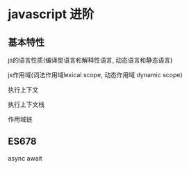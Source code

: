 # javascript 进阶




## 基本特性

js的语言性质(编译型语言和解释性语言, 动态语言和静态语言)


js作用域(词法作用域lexical scope, 动态作用域 dynamic scope)

执行上下文

执行上下文栈

作用域链

## ES678

async await